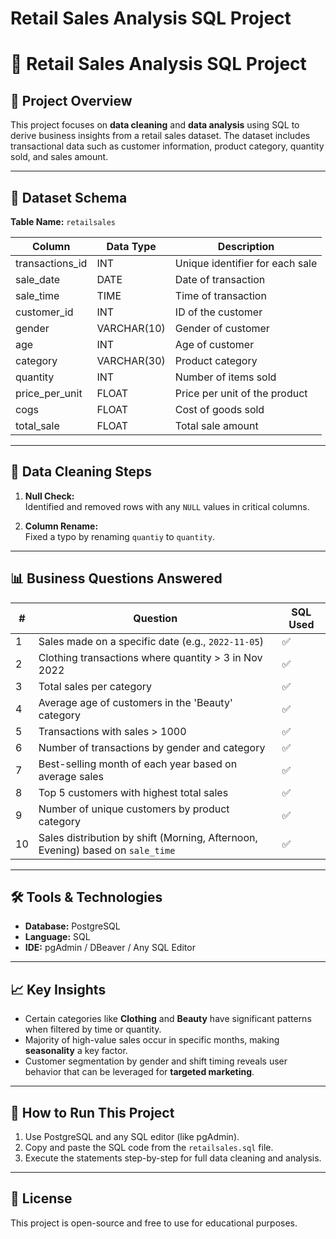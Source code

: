 # Retail Sales Analysis SQL Project

# 🛒 Retail Sales Analysis SQL Project

## 📌 Project Overview

This project focuses on **data cleaning** and **data analysis** using SQL to derive business insights from a retail sales dataset. The dataset includes transactional data such as customer information, product category, quantity sold, and sales amount.


---

## 📂 Dataset Schema

**Table Name:** `retailsales`

| Column           | Data Type   | Description                        |
|------------------|-------------|------------------------------------|
| transactions_id  | INT         | Unique identifier for each sale    |
| sale_date        | DATE        | Date of transaction                |
| sale_time        | TIME        | Time of transaction                |
| customer_id      | INT         | ID of the customer                 |
| gender           | VARCHAR(10) | Gender of customer                 |
| age              | INT         | Age of customer                    |
| category         | VARCHAR(30) | Product category                   |
| quantity         | INT         | Number of items sold               |
| price_per_unit   | FLOAT       | Price per unit of the product      |
| cogs             | FLOAT       | Cost of goods sold                 |
| total_sale       | FLOAT       | Total sale amount                  |

---

## 🧹 Data Cleaning Steps

1. **Null Check:**  
   Identified and removed rows with any `NULL` values in critical columns.

2. **Column Rename:**  
   Fixed a typo by renaming `quantiy` to `quantity`.

---

## 📊 Business Questions Answered

| #  | Question                                                                                     | SQL Used |
|----|----------------------------------------------------------------------------------------------|----------|
| 1  | Sales made on a specific date (e.g., `2022-11-05`)                                           | ✅        |
| 2  | Clothing transactions where quantity > 3 in Nov 2022                                         | ✅        |
| 3  | Total sales per category                                                                     | ✅        |
| 4  | Average age of customers in the 'Beauty' category                                            | ✅        |
| 5  | Transactions with sales > 1000                                                               | ✅        |
| 6  | Number of transactions by gender and category                                                | ✅        |
| 7  | Best-selling month of each year based on average sales                                       | ✅        |
| 8  | Top 5 customers with highest total sales                                                     | ✅        |
| 9  | Number of unique customers by product category                                               | ✅        |
| 10 | Sales distribution by shift (Morning, Afternoon, Evening) based on `sale_time`              | ✅        |

---

## 🛠 Tools & Technologies

- **Database:** PostgreSQL
- **Language:** SQL
- **IDE:** pgAdmin / DBeaver / Any SQL Editor

---

## 📈 Key Insights

- Certain categories like **Clothing** and **Beauty** have significant patterns when filtered by time or quantity.
- Majority of high-value sales occur in specific months, making **seasonality** a key factor.
- Customer segmentation by gender and shift timing reveals user behavior that can be leveraged for **targeted marketing**.

---

## 🚀 How to Run This Project

1. Use PostgreSQL and any SQL editor (like pgAdmin).
2. Copy and paste the SQL code from the `retailsales.sql` file.
3. Execute the statements step-by-step for full data cleaning and analysis.

---

## 📄 License

This project is open-source and free to use for educational purposes.



